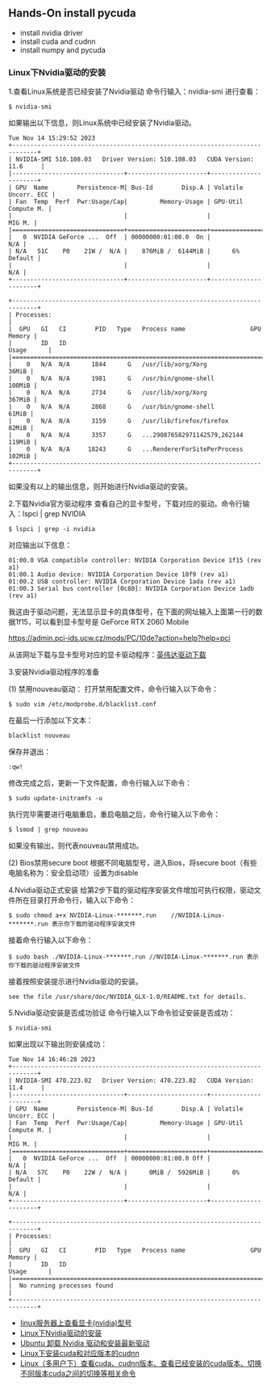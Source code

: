 ## Hands-On install pycuda

- install nvidia driver
- install cuda and cudnn
- install numpy and pycuda

### Linux下Nvidia驱动的安装

1.查看Linux系统是否已经安装了Nvidia驱动
命令行输入：nvidia-smi  进行查看：

```
$ nvidia-smi
```

如果输出以下信息，则Linux系统中已经安装了Nvidia驱动。

```
Tue Nov 14 15:29:52 2023
+-----------------------------------------------------------------------------+
| NVIDIA-SMI 510.108.03   Driver Version: 510.108.03   CUDA Version: 11.6     |
|-------------------------------+----------------------+----------------------+
| GPU  Name        Persistence-M| Bus-Id        Disp.A | Volatile Uncorr. ECC |
| Fan  Temp  Perf  Pwr:Usage/Cap|         Memory-Usage | GPU-Util  Compute M. |
|                               |                      |               MIG M. |
|===============================+======================+======================|
|   0  NVIDIA GeForce ...  Off  | 00000000:01:00.0  On |                  N/A |
| N/A   51C    P0    21W /  N/A |    876MiB /  6144MiB |      6%      Default |
|                               |                      |                  N/A |
+-------------------------------+----------------------+----------------------+

+-----------------------------------------------------------------------------+
| Processes:                                                                  |
|  GPU   GI   CI        PID   Type   Process name                  GPU Memory |
|        ID   ID                                                   Usage      |
|=============================================================================|
|    0   N/A  N/A      1844      G   /usr/lib/xorg/Xorg                 36MiB |
|    0   N/A  N/A      1981      G   /usr/bin/gnome-shell              100MiB |
|    0   N/A  N/A      2734      G   /usr/lib/xorg/Xorg                367MiB |
|    0   N/A  N/A      2868      G   /usr/bin/gnome-shell               61MiB |
|    0   N/A  N/A      3159      G   /usr/lib/firefox/firefox           82MiB |
|    0   N/A  N/A      3357      G   ...290876582971142579,262144      119MiB |
|    0   N/A  N/A     18243      G   ...RendererForSitePerProcess      102MiB |
+-----------------------------------------------------------------------------+
```
如果没有以上的输出信息，则开始进行Nvidia驱动的安装。

2.下载Nvidia官方驱动程序
查看自己的显卡型号，下载对应的驱动。命令行输入：lspci | grep NVIDIA

```
$ lspci | grep -i nvidia
```
对应输出以下信息：

```
01:00.0 VGA compatible controller: NVIDIA Corporation Device 1f15 (rev a1)
01:00.1 Audio device: NVIDIA Corporation Device 10f9 (rev a1)
01:00.2 USB controller: NVIDIA Corporation Device 1ada (rev a1)
01:00.3 Serial bus controller [0c80]: NVIDIA Corporation Device 1adb (rev a1)
```

我这由于驱动问题，无法显示显卡的具体型号，在下面的网址输入上面第一行的数据1f15，可以看到显卡型号是 GeForce RTX 2060 Mobile

<https://admin.pci-ids.ucw.cz/mods/PC/10de?action=help?help=pci>

从该网址下载与显卡型号对应的显卡驱动程序：[英伟达驱动下载](https://www.nvidia.cn/geforce/drivers/)

3.安装Nvidia驱动程序的准备

(1) 禁用nouveau驱动：
打开禁用配置文件，命令行输入以下命令：

```
$ sudo vim /etc/modprobe.d/blacklist.conf
```

在最后一行添加以下文本：

```
blacklist nouveau
```

保存并退出：

```
:qw!
```

修改完成之后，更新一下文件配置，命令行输入以下命令：

```
$ sudo update-initramfs -u
```
执行完毕需要进行电脑重启，重启电脑之后，命令行输入以下命令：

```
$ lsmod | grep nouveau
```
如果没有输出，则代表nouveau禁用成功。

(2) Bios禁用secure boot
根据不同电脑型号，进入Bios，将secure boot（有些电脑名称为：安全启动项）设置为disable

4.Nvidia驱动正式安装
给第2步下载的驱动程序安装文件增加可执行权限，驱动文件所在目录打开命令行，输入以下命令：

```
$ sudo chmod a+x NVIDIA-Linux-*******.run    //NVIDIA-Linux-*******.run 表示你下载的驱动程序安装文件
```
接着命令行输入以下命令：

```
$ sudo bash ./NVIDIA-Linux-*******.run //NVIDIA-Linux-*******.run 表示你下载的驱动程序安装文件
```
接着按照安装提示进行Nvidia驱动的安装。

```
see the file /usr/share/doc/NVIDIA_GLX-1.0/README.txt for details.
```

5.Nvidia驱动安装是否成功验证
命令行输入以下命令验证安装是否成功：

```
$ nvidia-smi
```
如果出现以下输出则安装成功：

```
Tue Nov 14 16:46:28 2023
+-----------------------------------------------------------------------------+
| NVIDIA-SMI 470.223.02   Driver Version: 470.223.02   CUDA Version: 11.4     |
|-------------------------------+----------------------+----------------------+
| GPU  Name        Persistence-M| Bus-Id        Disp.A | Volatile Uncorr. ECC |
| Fan  Temp  Perf  Pwr:Usage/Cap|         Memory-Usage | GPU-Util  Compute M. |
|                               |                      |               MIG M. |
|===============================+======================+======================|
|   0  NVIDIA GeForce ...  Off  | 00000000:01:00.0 Off |                  N/A |
| N/A   57C    P0    22W /  N/A |      0MiB /  5926MiB |      0%      Default |
|                               |                      |                  N/A |
+-------------------------------+----------------------+----------------------+

+-----------------------------------------------------------------------------+
| Processes:                                                                  |
|  GPU   GI   CI        PID   Type   Process name                  GPU Memory |
|        ID   ID                                                   Usage      |
|=============================================================================|
|  No running processes found                                                 |
+-----------------------------------------------------------------------------+
```

- [linux服务器上查看显卡(nvidia)型号](https://zhuanlan.zhihu.com/p/391087399)
- [Linux下Nvidia驱动的安装](https://blog.csdn.net/qq_44961869/article/details/115945912?utm_source=app&app_version=4.6.1)
- [Ubuntu 卸载 Nvidia 驱动和安装最新驱动](https://blog.csdn.net/wm9028/article/details/110268030)
- [Linux下安装cuda和对应版本的cudnn](https://blog.csdn.net/qq_44961869/article/details/115954258)
- [Linux（多用户下）查看cuda、cudnn版本、查看已经安装的cuda版本、切换不同版本cuda之间的切换等相关命令](https://blog.csdn.net/Kefenggewu_/article/details/117675079)
